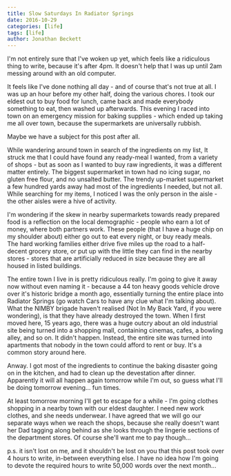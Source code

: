 ```yaml
---
title: Slow Saturdays In Radiator Springs
date: 2016-10-29
categories: [life]
tags: [life]
author: Jonathan Beckett
---
```


I'm not entirely sure that I've woken up yet, which feels like a ridiculous thing to write, because it's after 4pm. It doesn't help that I was up until 2am messing around with an old computer.

It feels like I've done nothing all day - and of course that's not true at all. I was up an hour before my other half, doing the various chores. I took our eldest out to buy food for lunch, came back and made everybody something to eat, then washed up afterwards. This evening I raced into town on an emergency mission for baking supplies - which ended up taking me all over town, because the supermarkets are universally rubbish.

Maybe we have a subject for this post after all.

While wandering around town in search of the ingredients on my list, It struck me that I could have found any ready-meal I wanted, from a variety of shops - but as soon as I wanted to buy raw ingredients, it was a different matter entirely. The biggest supermarket in town had no icing sugar, no gluten free flour, and no unsalted butter. The trendy up-market supermarket a few hundred yards away had most of the ingredients I needed, but not all. While searching for my items, I noticed I was the only person in the aisle - the other aisles were a hive of activity.

I'm wondering if the skew in nearby supermarkets towards ready prepared food is a reflection on the local demographic - people who earn a lot of money, where both partners work. These people (that I have a huge chip on my shoulder about) either go out to eat every night, or buy ready meals. The hard working families either drive five miles up the road to a half-decent grocery store, or put up with the little they can find in the nearby stores - stores that are artificially reduced in size because they are all housed in listed buildings.

The entire town I live in is pretty ridiculous really. I'm going to give it away now without even naming it - because a 44 ton heavy goods vehicle drove over it's historic bridge a month ago, essentially turning the entire place into Radiator Springs (go watch Cars to have any clue what I'm talking about). What the NIMBY brigade haven't realised (Not In My Back Yard, if you were wondering), is that they have already destroyed the town. When I first moved here, 15 years ago, there was a huge outcry about an old industrial site being turned into a shopping mall, containing cinemas, cafes, a bowling alley, and so on. It didn't happen. Instead, the entire site was turned into apartments that nobody in the town could afford to rent or buy. It's a common story around here.

Anway. I got most of the ingredients to continue the baking disaster going on in the kitchen, and had to clean up the devestation after dinner. Apparently it will all happen again tomorrow while I'm out, so guess what I'll be doing tomorrow evening... fun times.

At least tomorrow morning I'll get to escape for a while - I'm going clothes shopping in a nearby town with our eldest daughter. I need new work clothes, and she needs underwear. I have agreed that we will go our separate ways when we reach the shops, because she really doesn't want her Dad tagging along behind as she looks through the lingerie sections of the department stores. Of course she'll want me to pay though...

p.s. it isn't lost on me, and it shouldn't be lost on you that this post took over 4 hours to write, in-between everything else. I have no idea how I'm going to devote the required hours to write 50,000 words over the next month...